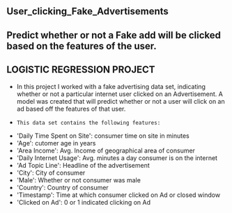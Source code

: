 ## User_clicking_Fake_Advertisements
## Predict whether or not a Fake add will be clicked based on the features of the user.

## LOGISTIC REGRESSION PROJECT 
- In this project I worked with a fake advertising data set, indicating whether or not a particular internet user clicked on an     Advertisement. A model was created that will predict whether or not a user will click on an ad based off the features of that user.
-     This data set contains the following features:
-    'Daily Time Spent on Site': consumer time on site in minutes
-    'Age': cutomer age in years
-    'Area Income': Avg. Income of geographical area of consumer
-    'Daily Internet Usage': Avg. minutes a day consumer is on the internet
-    'Ad Topic Line': Headline of the advertisement
-    'City': City of consumer
-    'Male': Whether or not consumer was male
-    'Country': Country of consumer
-    'Timestamp': Time at which consumer clicked on Ad or closed window
-    'Clicked on Ad': 0 or 1 indicated clicking on Ad





